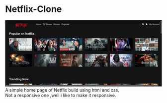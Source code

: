 # Netflix-Clone<br>
![screenshot](https://github.com/Nirmal884/Netflix-Clone/blob/main/images/logo/screenshot.png)
A simple home page of Netflix build using html and css.<br>
Not a responsive one ,well i like to make it responsive. 
